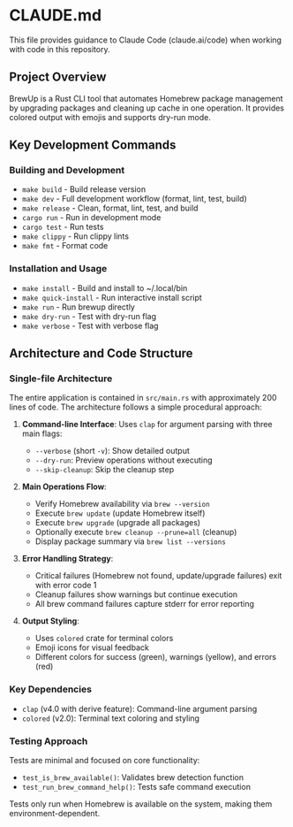 # CLAUDE.md

This file provides guidance to Claude Code (claude.ai/code) when working with code in this repository.

## Project Overview

BrewUp is a Rust CLI tool that automates Homebrew package management by upgrading packages and cleaning up cache in one operation. It provides colored output with emojis and supports dry-run mode.

## Key Development Commands

### Building and Development
- `make build` - Build release version
- `make dev` - Full development workflow (format, lint, test, build)
- `make release` - Clean, format, lint, test, and build
- `cargo run` - Run in development mode
- `cargo test` - Run tests
- `make clippy` - Run clippy lints
- `make fmt` - Format code

### Installation and Usage
- `make install` - Build and install to ~/.local/bin
- `make quick-install` - Run interactive install script
- `make run` - Run brewup directly
- `make dry-run` - Test with dry-run flag
- `make verbose` - Test with verbose flag

## Architecture and Code Structure

### Single-file Architecture
The entire application is contained in `src/main.rs` with approximately 200 lines of code. The architecture follows a simple procedural approach:

1. **Command-line Interface**: Uses `clap` for argument parsing with three main flags:
   - `--verbose` (short `-v`): Show detailed output
   - `--dry-run`: Preview operations without executing
   - `--skip-cleanup`: Skip the cleanup step

2. **Main Operations Flow**:
   - Verify Homebrew availability via `brew --version`
   - Execute `brew update` (update Homebrew itself)
   - Execute `brew upgrade` (upgrade all packages)
   - Optionally execute `brew cleanup --prune=all` (cleanup)
   - Display package summary via `brew list --versions`

3. **Error Handling Strategy**:
   - Critical failures (Homebrew not found, update/upgrade failures) exit with error code 1
   - Cleanup failures show warnings but continue execution
   - All brew command failures capture stderr for error reporting

4. **Output Styling**:
   - Uses `colored` crate for terminal colors
   - Emoji icons for visual feedback
   - Different colors for success (green), warnings (yellow), and errors (red)

### Key Dependencies
- `clap` (v4.0 with derive feature): Command-line argument parsing
- `colored` (v2.0): Terminal text coloring and styling

### Testing Approach
Tests are minimal and focused on core functionality:
- `test_is_brew_available()`: Validates brew detection function
- `test_run_brew_command_help()`: Tests safe command execution

Tests only run when Homebrew is available on the system, making them environment-dependent.